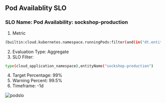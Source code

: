 ## Pod Availablity SLO

### SLO Name: Pod Availability: sockshop-production 
1. Metric

```bash
(builtin:cloud.kubernetes.namespace.runningPods:filter(and(in("dt.entity.cloud_application_namespace",entitySelector("type(cloud_application_namespace),entityName(~"sockshop-production~")")))):splitBy("dt.entity.cloud_application_namespace"))/(builtin:cloud.kubernetes.namespace.desiredPods:filter(and(in("dt.entity.cloud_application_namespace",entitySelector("type(cloud_application_namespace),entityName(~"sockshop-production~")")))):splitBy("dt.entity.cloud_application_namespace"))*(100)
```

2. Evaluation Type: Aggregate
3. SLO Filter:
```bash
type(cloud_application_namespace),entityName("sockshop-production")
```
4. Target Percentage: 99%
5. Warning Percent: 99.5%
6. Timeframe: -1d

![podslo](../../assets/images/podslo.png)
